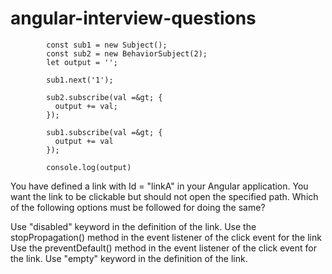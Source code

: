 # angular-interview-questions


            const sub1 = new Subject();
            const sub2 = new BehaviorSubject(2);
            let output = '';
            
            sub1.next('1');
            
            sub2.subscribe(val =&gt; {
              output += val;
            });
            
            sub1.subscribe(val =&gt; {
              output += val
            });

            console.log(output)


You have defined a link with Id = "linkA" in your Angular application. You want the link to be clickable but should not open the specified path. 
Which of the following options must be followed for doing the same?
 
Use "disabled" keyword in the definition of the link.
Use the stopPropagation() method in the event listener of the click event for the link
Use the preventDefault() method in the event listener of the click event for the link.
Use "empty" keyword in the definition of the link.
